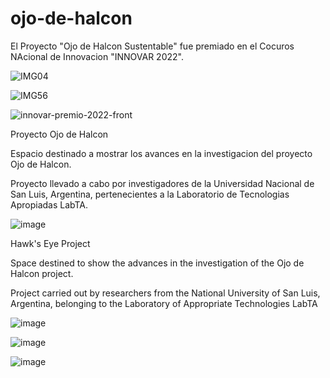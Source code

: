 # ojo-de-halcon
El Proyecto "Ojo de Halcon Sustentable" fue premiado en el Cocuros NAcional de Innovacion "INNOVAR 2022".

![IMG04](https://user-images.githubusercontent.com/88517674/201725876-c00abc5e-8d5d-4f0b-8dce-b56c53da1f2e.jpg)

![IMG56](https://user-images.githubusercontent.com/88517674/201725788-7e0dd3fb-e875-430d-a605-38b33baeb302.jpg)

![innovar-premio-2022-front](https://user-images.githubusercontent.com/88517674/201726427-85be7aef-94e6-403a-b407-d234f7e97e77.jpg)

Proyecto Ojo de Halcon

Espacio destinado a mostrar los avances en la investigacion del proyecto Ojo de Halcon.

Proyecto llevado a cabo por investigadores de la Universidad Nacional de San Luis, Argentina, pertenecientes a la Laboratorio de Tecnologias Apropiadas LabTA.


![image](https://user-images.githubusercontent.com/88517674/129277510-5a878159-456c-4778-b492-967075596652.png)


Hawk's Eye Project

Space destined to show the advances in the investigation of the Ojo de Halcon project.

Project carried out by researchers from the National University of San Luis, Argentina, belonging to the Laboratory of Appropriate Technologies LabTA

![image](https://user-images.githubusercontent.com/88517674/129277479-0bf41c47-4544-4f46-9544-1151e24608b4.png)


![image](https://user-images.githubusercontent.com/88517674/129277445-6cb7ff4d-9be2-41cf-acc6-36e1504957c8.png)

![image](https://user-images.githubusercontent.com/88517674/129277377-53ea97b1-1722-4001-8225-e725105b6e38.png)
